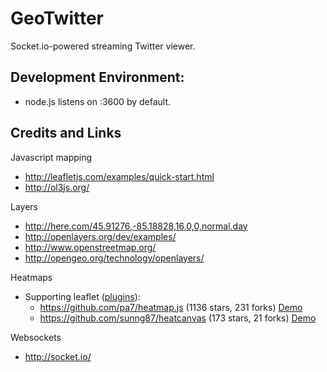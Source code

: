 # GeoTwitter

Socket.io-powered streaming Twitter viewer.


## Development Environment:

* node.js listens on :3600 by default.


## Credits and Links

Javascript mapping

* http://leafletjs.com/examples/quick-start.html
* http://ol3js.org/

Layers

* http://here.com/45.91276,-85.18828,16,0,0,normal.day
* http://openlayers.org/dev/examples/
* http://www.openstreetmap.org/
* http://opengeo.org/technology/openlayers/

Heatmaps

* Supporting leaflet ([plugins](http://leafletjs.com/plugins.html)):
    - https://github.com/pa7/heatmap.js (1136 stars, 231 forks)
      [Demo](http://www.patrick-wied.at/static/heatmapjs/example-heatmap-leaflet.html)
    - https://github.com/sunng87/heatcanvas (173 stars, 21 forks)
      [Demo](http://sunng87.github.io/heatcanvas/)

Websockets

* http://socket.io/

